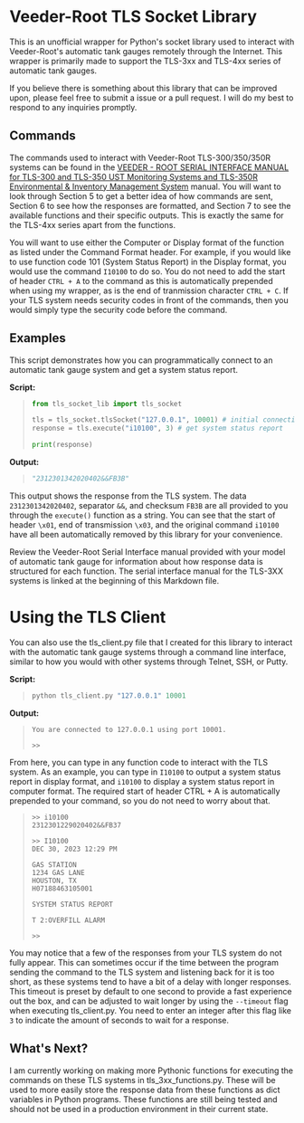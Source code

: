 # Veeder-Root TLS Socket Library

This is an unofficial wrapper for Python's socket library used to interact with Veeder-Root's automatic tank gauges remotely through the Internet. This wrapper is primarily made to support the TLS-3xx and TLS-4xx series of automatic tank gauges.

If you believe there is something about this library that can be improved upon, please feel free to submit a issue or a pull request. I will do my best to respond to any inquiries promptly.

## Commands

The commands used to interact with Veeder-Root TLS-300/350/350R systems can be found in the [VEEDER - ROOT SERIAL INTERFACE MANUAL for TLS-300 and TLS-350 UST Monitoring Systems and TLS-350R Environmental & Inventory Management System](https://cdn.chipkin.com/files/liz/576013-635.pdf) manual. You will want to look through Section 5 to get a better idea of how commands are sent, Section 6 to see how the responses are formatted, and Section 7 to see the available functions and their specific outputs. This is exactly the same for the TLS-4xx series apart from the functions.

You will want to use either the Computer or Display format of the function as listed under the Command Format header. For example, if you would like to use function code 101 (System Status Report) in the Display format, you would use the command ``I10100`` to do so. You do not need to add the start of header ``CTRL + A`` to the command as this is automatically prepended when using my wrapper, as is the end of tranmission character ``CTRL + C``. If your TLS system needs security codes in front of the commands, then you would simply type the security code before the command.

## Examples

This script demonstrates how you can programmatically connect to an automatic tank gauge system and get a system status report.

**Script:**

>```python
> from tls_socket_lib import tls_socket
>
> tls = tls_socket.tlsSocket("127.0.0.1", 10001) # initial connection
> response = tls.execute("i10100", 3) # get system status report
> 
> print(response)
>```

**Output:**

>```python
> "2312301342020402&&FB3B"
>```

This output shows the response from the TLS system. The data ``2312301342020402``, separator ``&&``, and checksum ``FB3B`` are all provided to you through the ``execute()`` function as a string. You can see that the start of header ``\x01``, end of transmission ``\x03``, and the original command ``i10100`` have all been automatically removed by this library for your convenience.

Review the Veeder-Root Serial Interface manual provided with your model of automatic tank gauge for information about how response data is structured for each function. The serial interface manual for the TLS-3XX systems is linked at the beginning of this Markdown file.

# Using the TLS Client

You can also use the tls_client.py file that I created for this library to interact with the automatic tank gauge systems through a command line interface, similar to how you would with other systems through Telnet, SSH, or Putty.

**Script:**

>```python
> python tls_client.py "127.0.0.1" 10001
>```

**Output:**

>```
> You are connected to 127.0.0.1 using port 10001.
>
> >>
>```

From here, you can type in any function code to interact with the TLS system. As an example, you can type in ``I10100`` to output a system status report in display format, and ``i10100`` to display a system status report in computer format. The required start of header CTRL + A is automatically prepended to your command, so you do not need to worry about that.

> ```
> >> i10100
> 2312301229020402&&FB37
>
> >> I10100 
> DEC 30, 2023 12:29 PM
>
> GAS STATION
> 1234 GAS LANE
> HOUSTON, TX
> H07188463105001
>
> SYSTEM STATUS REPORT
>
> T 2:OVERFILL ALARM
>
> >>
> ```

You may notice that a few of the responses from your TLS system do not fully appear. This can sometimes occur if the time between the program sending the command to the TLS system and listening back for it is too short, as these systems tend to have a bit of a delay with longer responses. This timeout is preset by default to one second to provide a fast experience out the box, and can be adjusted to wait longer by using the ``--timeout`` flag when executing tls_client.py. You need to enter an integer after this flag like ``3`` to indicate the amount of seconds to wait for a response.

## What's Next?

I am currently working on making more Pythonic functions for executing the commands on these TLS systems in tls_3xx_functions.py. These will be used to more easily store the response data from these functions as dict variables in Python programs. These functions are still being tested and should not be used in a production environment in their current state.
